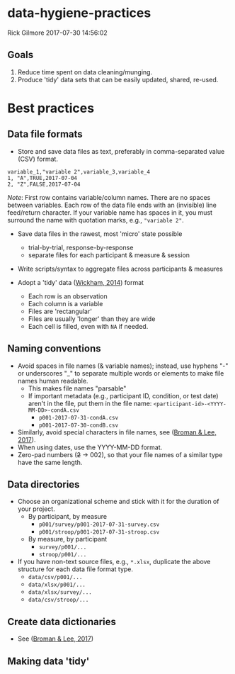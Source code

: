 data-hygiene-practices
================
Rick Gilmore
2017-07-30 14:56:02

Goals
-----

1.  Reduce time spent on data cleaning/munging.
2.  Produce 'tidy' data sets that can be easily updated, shared, re-used.

Best practices
==============

Data file formats
-----------------

-   Store and save data files as text, preferably in comma-separated value (CSV) format.

<!-- -->

    variable_1,"variable 2",variable_3,variable_4
    1, "A",TRUE,2017-07-04
    2, "Z",FALSE,2017-07-04

*Note*: First row contains variable/column names. There are no spaces between variables. Each row of the data file ends with an (invisible) line feed/return character. If your variable name has spaces in it, you must surround the name with quotation marks, e.g., `"variable 2"`.

-   Save data files in the rawest, most 'micro' state possible
    -   trial-by-trial, response-by-response
    -   separate files for each participant & measure & session
-   Write scripts/syntax to aggregate files across participants & measures

-   Adopt a 'tidy' data ([Wickham, 2014](http://dx.doi.org/10.18637/jss.v059.i10)) format
    -   Each row is an observation
    -   Each column is a variable
    -   Files are 'rectangular'
    -   Files are usually 'longer' than they are wide
    -   Each cell is filled, even with `NA` if needed.

Naming conventions
------------------

-   Avoid spaces in file names (& variable names); instead, use hyphens "-" or underscores "\_" to separate multiple words or elements to make file names human readable.
    -   This makes file names "parsable"
    -   If important metadata (e.g., participant ID, condition, or test date) aren't in the file, put them in the file name: `<participant-id>-<YYYY-MM-DD>-condA.csv`
        -   `p001-2017-07-31-condA.csv`
        -   `p001-2017-07-30-condB.csv`
-   Similarly, avoid special characters in file names, see ([Broman & Lee, 2017](https://github.com/kbroman/Paper_DataOrg/blob/master/manuscript.md#choose-good-names-for-things)).
-   When using dates, use the YYYY-MM-DD format.
-   Zero-pad numbers (~~2~~ -&gt; 002), so that your file names of a similar type have the same length.

Data directories
----------------

-   Choose an organizational scheme and stick with it for the duration of your project.
    -   By participant, by measure
        -   `p001/survey/p001-2017-07-31-survey.csv`
        -   `p001/stroop/p001-2017-07-31-stroop.csv`
    -   By measure, by participant
        -   `survey/p001/...`
        -   `stroop/p001/...`
-   If you have non-text source files, e.g., `*.xlsx`, duplicate the above structure for each data file format type.
    -   `data/csv/p001/...`
    -   `data/xlsx/p001/...`
    -   `data/xlsx/survey/...`
    -   `data/csv/stroop/...`

Create data dictionaries
------------------------

-   See ([Broman & Lee, 2017](https://github.com/kbroman/Paper_DataOrg/blob/master/manuscript.md#create-a-data-dictionary))

Making data 'tidy'
------------------
